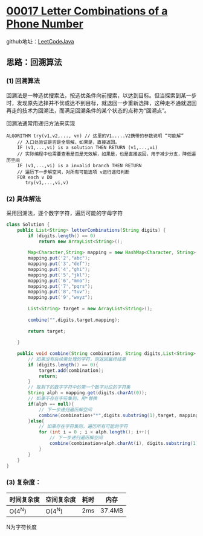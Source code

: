 # [00017 Letter Combinations of a Phone Number](https://leetcode.com/problems/letter-combinations-of-a-phone-number/)

github地址：[LeetCodeJava](https://github.com/binggouxsm/LeetCodeJava)

## 思路：回溯算法

### (1) 回溯算法

回溯法是一种选优搜索法，按选优条件向前搜索，以达到目标。但当探索到某一步时，发现原先选择并不优或达不到目标，就退回一步重新选择，这种走不通就退回再走的技术为回溯法，而满足回溯条件的某个状态的点称为“回溯点”。

回溯法通常用递归方法来实现

```
ALGORITHM try(v1,v2,..., vn) // 这里的V1.....V2携带的参数说明 “可能解”  
    // 入口处验证是否是全局解，如果是，直接返回。 
    IF (v1,...,vi) is a solution THEN RETURN (v1,...,vi)
    // 实际编程中也需要查看是否是无效解，如果是，也是直接返回，用于减少分支，降低遍历空间
    IF (v1,...,vi) is a invalid branch THEN RETURN
    // 遍历下一步解空间，对所有可能选项 v进行递归判断
    FOR each v DO  
       try(v1,...,vi,v)
```

### (2) 具体解法

采用回溯法，逐个数字字符，遍历可能的字母字符

```java
class Solution {
    public List<String> letterCombinations(String digits) {
        if (digits.length() == 0)
            return new ArrayList<String>(); 
        
        Map<Character,String> mapping = new HashMap<Character, String>();
        mapping.put('2',"abc");
        mapping.put('3',"def");
        mapping.put('4',"ghi");
        mapping.put('5',"jkl");
        mapping.put('6',"mno");
        mapping.put('7',"pqrs");
        mapping.put('8',"tuv");
        mapping.put('9',"wxyz");
        
        List<String> target = new ArrayList<String>();
        
        combine("",digits,target,mapping);
        
        return target;
        
    }
    
    public void combine(String combination, String digits,List<String> target,Map<Character,String> mapping){
        // 如果没有后续需处理的字符，则返回最终结果
        if (digits.length() == 0){
            target.add(combination);
            return;
        }
        // 取剩下的数字字符中的第一个数字对应的字符集    
        String alph = mapping.get(digits.charAt(0));
        // 如果不存在字符集则，用*替换
        if(alph == null){
            // 下一步递归遍历解空间
            combine(combination+"*",digits.substring(1),target, mapping);
        }else{
            // 如果存在字符集则，遍历所有可能的字符
            for (int i = 0 ; i < alph.length(); i++){
                // 下一步递归遍历解空间
                combine(combination+alph.charAt(i), digits.substring(1),target, mapping);
            }    
        }
    }
}
```

### (3) 复杂度：

时间复杂度| 空间复杂度 | 耗时 | 内存
--- | --- | --- | ---
O(4<sup>N</sup>) | O(4<sup>N</sup>) | 2ms | 37.4MB

N为字符长度

